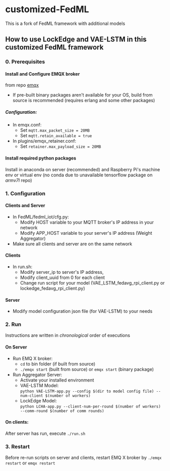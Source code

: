 # customized-FedML
This is a fork of FedML framework with additional models

## How to use LockEdge and VAE-LSTM in this customized FedML framework

### 0. Prerequisites
#### Install and Configure EMQX broker
from repo [emqx](https://github.com/emqx/emqx)
  - If pre-built binary packages aren't available for your OS, build from source is recommended (requires erlang and some other packages)
##### Configuration:
  - In emqx.conf:
    - Set `mqtt.max_packet_size = 20MB`
    - Set `mqtt.retain_available = true`
  - In plugins/emqx_retainer.conf:
    - Set `retainer.max_payload_size = 20MB`
#### Install required python packages
Install in anaconda on server (recommended) and Raspberry Pi's machine env or virtual env (no conda due to unavailable tensorflow package on _armv7l_ repo)

### 1. Configuration
#### Clients and Server
- In FedML/fedml_iot/cfg.py:
  - Modify HOST variable to your MQTT broker's IP address in your network
  - Modify APP_HOST variable to your server's IP address (Weight Aggregator)
- Make sure all clients and server are on the same network
#### Clients
- In run.sh: 
  - Modify server_ip to server's IP address, 
  - Modify client_uuid from 0 for each client
  - Change run script for your model (VAE_LSTM_fedavg_rpi_client.py or lockedge_fedavg_rpi_client.py)
#### Server
- Modify model configuration json file (for VAE-LSTM) to your needs

### 2. Run
Instructions are written in _chronological_ order of executions
#### On Server
- Run EMQ X broker:
  - `cd` to bin folder (if built from source)
  - `./emqx start` (built from source) or `emqx start` (binary package)
- Run Aggregator Server:
  - Activate your installed environment
  - VAE-LSTM Model:  
      `python VAE-LSTM-app.py --config $(dir to model config file) --num-client $(number of workers)`
  - LockEdge Model:  
      `python LCHA-app.py --client-num-per-round $(number of workers) --comm-round $(number of comm rounds)`
 #### On clients:
 After server has run, execute `./run.sh`

### 3. Restart 
Before re-run scripts on server and clients, restart EMQ X broker by `./emqx restart` or `emqx restart`
